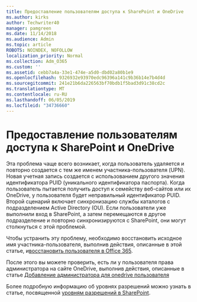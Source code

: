 ```yaml
---
title: Предоставление пользователям доступа к SharePoint и OneDrive
ms.author: kirks
author: Techwriter40
manager: pamgreen
ms.date: 11/14/2018
ms.audience: Admin
ms.topic: article
ROBOTS: NOINDEX, NOFOLLOW
localization_priority: Normal
ms.collection: Adm_O365
ms.custom: ''
ms.assetid: cebb7a4a-33e1-474e-a5d0-dbd02a80b1e9
ms.openlocfilehash: 9326932e93970edc96396a141c9b36b14e7b4d4d
ms.sourcegitcommit: 241e21b6da226563bf70bdb1f5bad3d91c38cd2c
ms.translationtype: MT
ms.contentlocale: ru-RU
ms.lasthandoff: 06/05/2019
ms.locfileid: "34736660"
---
```

# <a name="give-users-access-to-sharepoint-and-onedrive"></a>Предоставление пользователям доступа к SharePoint и OneDrive

Эта проблема чаще всего возникает, когда пользователь удаляется и повторно создается с тем же именем участника-пользователя (UPN). Новая учетная запись создается с использованием другого значения идентификатора PUID (уникального идентификатора паспорта). Когда пользователь пытается получить доступ к семейству веб-сайтов или их OneDrive, у пользователя будет неправильный идентификатор PUID. Второй сценарий включает синхронизацию службы каталогов с подразделением Active Directory (OU). Если пользователи уже выполнили вход в SharePoint, а затем перемещаются в другое подразделение и повторно синхронизируются с SharePoint, они могут столкнуться с этой проблемой.

Чтобы устранить эту проблему, необходимо восстановить исходное имя участника-пользователя, выполнив действия, описанные в этой статье, и[восстановить пользователя в Office 365](https://docs.microsoft.com/en-us/office365/admin/add-users/restore-user?view=o365-worldwide).

После этого вы можете проверить, есть ли у пользователя права администратора на сайте OneDrive, выполнив действия, описанные в статье [Добавление администратора для onedrive пользователя](https://docs.microsoft.com/en-us/sharepoint/manage-user-profiles?redirectSourcePath=%252fen-us%252farticle%252fmanage-user-profiles-in-the-sharepoint-admin-center-494bec9c-6654-41f0-920f-f7f937ea9723#add-and-remove-admins-for-a-users-onedrive)

Более подробную информацию об уровнях разрешений можно узнать в статье, посвященной [уровням разрешений в SharePoint](https://docs.microsoft.com/en-us/sharepoint/understanding-permission-levels).
